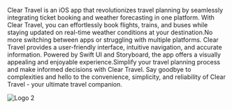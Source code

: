 Clear Travel is an iOS app that revolutionizes travel planning by seamlessly integrating ticket booking and weather forecasting in one platform. With Clear Travel, you can effortlessly book flights, trains, and buses while staying updated on real-time weather conditions at your destination.No more switching between apps or struggling with multiple platforms. Clear Travel provides a user-friendly interface, intuitive navigation, and accurate information. Powered by Swift UI and Storyboard, the app offers a visually appealing and enjoyable experience.Simplify your travel planning process and make informed decisions with Clear Travel. Say goodbye to complexities and hello to the convenience, simplicity, and reliability of Clear Travel - your ultimate travel companion.




  ![Logo 2](https://github.com/aayushibhansali/Clear-Travel/assets/88921048/16b1aebe-5e7a-4635-b20f-4a45168ef7a3)
